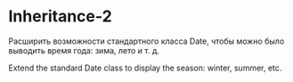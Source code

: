 # Inheritance-2

Расширить возможности стандартного класса Date, чтобы можно было выводить время года: зима, лето и т. д.

Extend the standard Date class to display the season: winter, summer, etc.
